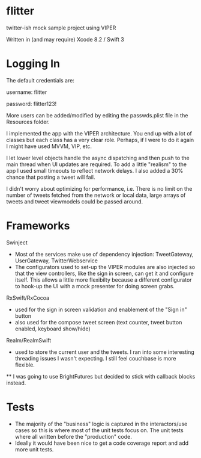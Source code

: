 # flitter
twitter-ish mock sample project using VIPER

Written in (and may require) Xcode 8.2 / Swift 3

# Logging In
The default credentials are:

username: flitter

password: flitter123!


More users can be added/modified by editing the passwds.plist file in the Resources folder.

I implemented the app with the VIPER architecture. You end up with a lot of classes but each class has a very clear role. Perhaps, if I were to do it again I might have used MVVM, VIP, etc.

I let lower level objects handle the async dispatching and then push to the main thread when UI updates are required. To add a little "realism" to the app I used small timeouts to reflect network delays. I also added a 30% chance that posting a tweet will fail.

I didn't worry about optimizing for performance, i.e. There is no limit on the number of tweets fetched from the network or local data, large arrays of tweets and tweet viewmodels could be passed around.


# Frameworks
Swinject
- Most of the services make use of dependency injection: TweetGateway, UserGateway, TwitterWebservice
- The configurators used to set-up the VIPER modules are also injected so that the view controllers, like the sign in screen, can get it and configure itself. This allows a little more flexibilty because a different configurator to hook-up the UI with a mock presenter for doing screen grabs.

RxSwift/RxCocoa
- used for the sign in screen validation and enablement of the "Sign in" button
- also used for the compose tweet screen (text counter, tweet button enabled, keyboard show/hide)

Realm/RealmSwift
- used to store the current user and the tweets. I ran into some interesting threading issues I wasn't expecting. I still feel couchbase is more flexible.

** I was going to use BrightFutures but decided to stick with callback blocks instead.

# Tests
- The majority of the "business" logic is captured in the interactors/use cases so this is where most of the unit tests focus on. The unit tests where all written before the "production" code.
- Ideally it would have been nice to get a code coverage report and add more unit tests.
